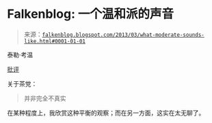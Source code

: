 <!--yml

category: 未分类 

date: 2024-05-12 20:07:35

-->

# Falkenblog: 一个温和派的声音

> 来源：[`falkenblog.blogspot.com/2013/03/what-moderate-sounds-like.html#0001-01-01`](http://falkenblog.blogspot.com/2013/03/what-moderate-sounds-like.html#0001-01-01)

泰勒·考温

[批评](http://marginalrevolution.com/marginalrevolution/2013/03/not-altogether-untrue.html)

关于茶党：

> 并非完全不真实

在某种程度上，我欣赏这种平衡的观察；而在另一方面，这实在太无聊了。
